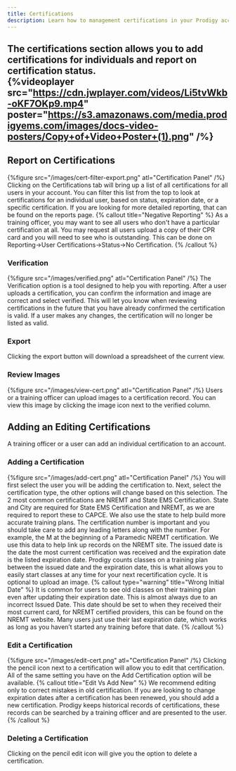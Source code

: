 ```yaml
---
title: Certifications
description: Learn how to management certifications in your Prodigy account. 
---
```


The certifications section allows you to add certifications for individuals and report on certification status.  
{%videoplayer src="https://cdn.jwplayer.com/videos/Li5tvWkb-oKF7OKp9.mp4" poster="https://s3.amazonaws.com/media.prodigyems.com/images/docs-video-posters/Copy+of+Video+Poster+(1).png" /%}
---

## Report on Certifications
{%figure src="/images/cert-filter-export.png" atl="Certification Panel" /%}
Clicking on the Certifications tab will bring up a list of all certifications for all users in your account. You can filter this list from the top to look at certifications for an individual user, based on status, expiration date, or a specific certification. If you are looking for more detailed reporting, that can be found on the reports page.
{% callout title="Negative Reporting" %}
As a training officer, you may want to see all users who don't have a particular certification at all. You may request all users upload a copy of their CPR card and you will need to see who is outstanding. This can be done on Reporting->User Certifications->Status->No Certification.
{% /callout %}
### Verification
{%figure src="/images/verified.png" atl="Certification Panel" /%}
The Verification option is a tool designed to help you with reporting. After a user uploads a certification, you can confirm the information and image are correct and select verified. This will let you know when reviewing certifications in the future that you have already confirmed the certification is valid. If a user makes any changes, the certification will no longer be listed as valid. 
### Export
Clicking the export button will download a spreadsheet of the current view.
### Review Images
{%figure src="/images/view-cert.png" atl="Certification Panel" /%}
Users or a training officer can upload images to a certification record. You can view this image by clicking the image icon next to the verified column.
## Adding an Editing Certifications
A training officer or a user can add an individual certification to an account.
### Adding a Certification
{%figure src="/images/add-cert.png" atl="Certification Panel" /%}
You will first select the user you will be adding the certification to. Next, select the certification type, the other options will change based on this selection. The 2 most common certifications are NREMT and State EMS Certification. State and City are required for State EMS Certification and NREMT, as we are required to report these to CAPCE. We also use the state to help build more accurate training plans. The certification number is important and you should take care to add any leading letters along with the number. For example, the M at the beginning of a Paramedic NREMT certification. We use this data to help link up records on the NREMT site. The issued date is the date the most current certification was received and the expiration date is the listed expiration date. Prodigy counts classes on a training plan between the issued date and the expiration date, this is what allows you to easily start classes at any time for your next recertification cycle. It is optional to upload an image.
{% callout type="warning" title="Wrong Initial Date" %}
It is common for users to see old classes on their training plan even after updating their expiration date. This is almost always due to an incorrect Issued Date. This date should be set to when they received their most current card, for NREMT certified providers, this can be found on the NREMT website. Many users just use their last expiration date, which works as long as you haven’t started any training before that date.
{% /callout %}
### Edit a Certification
{%figure src="/images/edit-cert.png" atl="Certification Panel" /%}
Clicking the pencil icon next to a certification will allow you to edit that certification. All of the same setting you have on the Add Certification option will be available. 
{% callout title="Edit Vs Add New" %}
We recommend editing only to correct mistakes in old certification. If you are looking to change expiration dates after a certification has been renewed, you should add a new certification. Prodigy keeps historical records of certifications, these records can be searched by a training officer and are presented to the user. 
{% /callout %}
### Deleting a Certification
Clicking on the pencil edit icon will give you the option to delete a certification.  